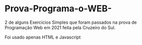 # Prova-Programa-o-WEB-
2 de alguns Exercicios Simples que foram passados na prova de Programação Web em 2021 feita pela Cruzeiro do Sul.

Foi usado apenas HTML e Javascript
